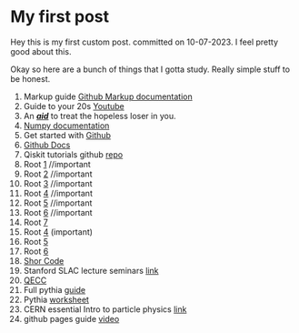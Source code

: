 # My first post

Hey this is my first custom post. committed on 10-07-2023. I feel pretty good about this.

Okay so here are a bunch of things that I gotta study. Really simple stuff to be honest. 

1. Markup guide [Github Markup documentation](https://docs.github.com/en/get-started/writing-on-github/getting-started-with-writing-and-formatting-on-github/basic-writing-and-formatting-syntax)
2. Guide to your 20s [Youtube](https://www.youtube.com/watch?v=kuEN1KbjjTE)
3. An [***aid***](https://www.youtube.com/watch?v=ObhXJ3Ivxtg&t=141s) to treat the hopeless loser in you.
4. [Numpy documentation](https://numpy.org/doc/stable/reference/routines.html)
5. Get started with [Github](https://docs.github.com/en/get-started)
6. [Github Docs](https://docs.github.com/en)
7. Qiskit tutorials github [repo](https://github.com/Qiskit/qiskit-tutorials)
8. Root [1](https://root.cern.ch/root/htmldoc/guides/users-guide/ROOTUsersGuide.html)  //important
9. Root [2](https://root.cern.ch/root/htmldoc/guides/primer/ROOTPrimer.html)  //important
10. Root [3](https://www-f9.ijs.si/~eva/rootForBeginners/)  //important
11. Root [4](http://web.mit.edu/root_v6.12/ROOT-Primer.pdf)  //important
12. Root [5](http://physics.bu.edu/neppsr/2007/TALKS-2007/ROOT_Tutorial_Bose.pdf)  //important
13. Root [6](https://root.cern/doc/master/basic_8C.html)  //important
14. Root [7](https://agnieszkamucha.github.io/ParticlePhysics/Files/Tutorial-ROOT.pdf)
15. Root [4](https://indico.lip.pt/event/239/sessions/72/attachments/429/519/Root_v2.pdf) (important)
16. Root [5](http://arpg-serv.ing2.uniroma1.it/twiki/pub/Main/TutorialRoot/SessionI.pdf)
17. Root [6](http://pprc.qmul.ac.uk/~bona/ulpg/unix-root/lecture5-6.pdf)
18. [Shor Code](https://www.slac.stanford.edu/slac/sass/talks/frederico_6-30-2010.pdf)
19. Stanford SLAC lecture seminars [link](https://www.slac.stanford.edu/slac/sass/archive.html)
20. [QECC](https://en.wikipedia.org/wiki/Quantum_error_correction)
21. Full pythia [guide](https://pythia.org/download/pdf/pythia8300.pdf)
22. Pythia [worksheet](https://pythia.org/download/pdf/worksheet8200.pdf)
23. CERN essential Intro to particle physics [link](https://indico.cern.ch/event/447008/contributions/1953687/attachments/1184942/1717323/ParticlePhysicsFOR_TEACHERS.pdf)
24. github pages guide [video](https://www.youtube.com/watch?v=qZsgPgGdOzQ)
